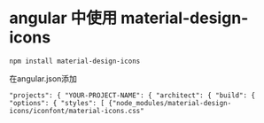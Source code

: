 # angular 中使用 material-design-icons

`npm install material-design-icons`

在angular.json添加

`"projects": { "YOUR-PROJECT-NAME": { "architect": { "build": { "options": { "styles": [ {"node_modules/material-design-icons/iconfont/material-icons.css"`
